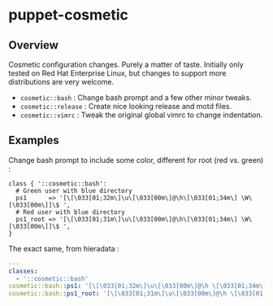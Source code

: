 # puppet-cosmetic

## Overview

Cosmetic configuration changes. Purely a matter of taste. Initially only tested
on Red Hat Enterprise Linux, but changes to support more distributions are very
welcome.

* `cosmetic::bash` : Change bash prompt and a few other minor tweaks.
* `cosmetic::release` : Create nice looking release and motd files.
* `cosmetic::vimrc` : Tweak the original global vimrc to change indentation.

## Examples

Change bash prompt to include some color, different for root (red vs. green) :

```puppet
class { '::cosmetic::bash':
  # Green user with blue directory
  ps1      => '[\[\033[01;32m\]\u\[\033[00m\]@\h\[\033[01;34m\] \W\[\033[00m\]]\$ ',
  # Red user with blue directory
  ps1_root => '[\[\033[01;31m\]\u\[\033[00m\]@\h\[\033[01;34m\] \W\[\033[00m\]]\$ ',
}
```

The exact same, from hieradata :

```yaml
---
classes:
  - '::cosmetic::bash'
cosmetic::bash::ps1: '[\[\033[01;32m\]\u\[\033[00m\]@\h \[\033[01;34m\]\W\[\033[00m\]]\$ '
cosmetic::bash::ps1_root: '[\[\033[01;31m\]\u\[\033[00m\]@\h \[\033[01;34m\]\W\[\033[00m\]]\$ '
```

